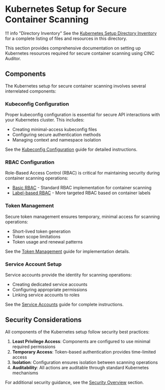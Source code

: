 # Kubernetes Setup for Secure Container Scanning

!!! info "Directory Inventory"
    See the [Kubernetes Setup Directory Inventory](inventory.md) for a complete listing of files and resources in this directory.

This section provides comprehensive documentation on setting up Kubernetes resources required for secure container scanning using CINC Auditor.

## Components

The Kubernetes setup for secure container scanning involves several interrelated components:

### Kubeconfig Configuration

Proper kubeconfig configuration is essential for secure API interactions with your Kubernetes cluster. This includes:

- Creating minimal-access kubeconfig files
- Configuring secure authentication methods
- Managing context and namespace isolation

See the [Kubeconfig Configuration](../configuration/index.md) guide for detailed instructions.

### RBAC Configuration

Role-Based Access Control (RBAC) is critical for maintaining security during container scanning operations:

- [Basic RBAC](../rbac/index.md) - Standard RBAC implementation for container scanning
- [Label-based RBAC](../rbac/label-based.md) - More targeted RBAC based on container labels

### Token Management

Secure token management ensures temporary, minimal access for scanning operations:

- Short-lived token generation
- Token scope limitations
- Token usage and renewal patterns

See the [Token Management](../tokens/index.md) guide for implementation details.

### Service Account Setup

Service accounts provide the identity for scanning operations:

- Creating dedicated service accounts
- Configuring appropriate permissions
- Linking service accounts to roles

See the [Service Accounts](../service-accounts/index.md) guide for complete instructions.

## Security Considerations

All components of the Kubernetes setup follow security best practices:

1. **Least Privilege Access**: Components are configured to use minimal required permissions
2. **Temporary Access**: Token-based authentication provides time-limited access
3. **Isolation**: Configuration ensures isolation between scanning operations
4. **Auditability**: All actions are auditable through standard Kubernetes mechanisms

For additional security guidance, see the [Security Overview](../security/overview.md) section.